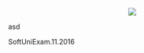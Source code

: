 <p align="center"><a href="http://softuni.bg"><img src="http://www.nakov.com/wp-content/uploads/2014/01/Software-University-Logo-blue-horizontal.png" /></a></p>

<head> asd <head>
<title> SoftUniExam.11.2016 </title>

SoftUniExam.11.2016
